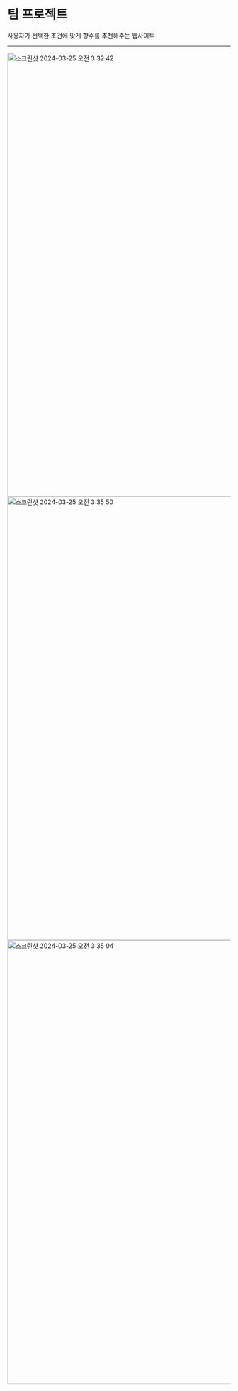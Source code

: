 # 팀 프로젝트

사용자가 선택한 조건에 맞게 향수를 추천해주는 웹사이트 

---
<img width="1000" alt="스크린샷 2024-03-25 오전 3 32 42" src="https://github.com/bona1122/SSU-University-Assignments/assets/130641796/d5a7c322-0aca-4a0d-bc1e-edcc89b1771a">
<img width="1000" alt="스크린샷 2024-03-25 오전 3 35 50" src="https://github.com/bona1122/SSU-University-Assignments/assets/130641796/fcf2a643-2bac-44f1-8f51-30667b1de518">
<img width="1000" alt="스크린샷 2024-03-25 오전 3 35 04" src="https://github.com/bona1122/SSU-University-Assignments/assets/130641796/2bca0861-f968-49ad-bffd-1df829647019">
